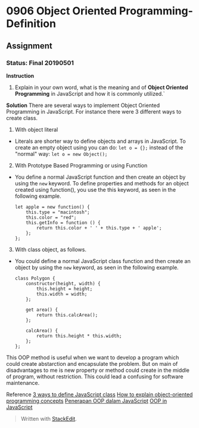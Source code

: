 # 0906 Object Oriented Programming- Definition
## Assignment
### Status: Final 20190501

**Instruction**
1. Explain in your own word, what is the meaning and of **Object Oriented Programming** in JavaScript and how it is commonly utilized.`

**Solution**
There are several ways to implement Object Oriented Programming in JavaScript. For instance there were 3 different ways to create class.
 
 1. With object literal

   - Literals are shorter way to define objects and arrays in JavaScript. To create an empty object using you can do:
`let o = {};`
instead of the "normal" way:
`let o = new Object();`

 2. With Prototype Based Programming or using Function

 - You define a normal JavaScript function and then create an object by using the `new` keyword. To define properties and methods for an object created using function(), you use the this keyword, as seen in the following example.
	```
	let apple = new function() {
		this.type = "macintosh";
		this.color = "red";
		this.getInfo = function () {
			return this.color + ' ' + this.type + ' apple';
		};
	};
	```

 3. With class object, as follows.

 - You could define a normal JavaScript class function and then create an object by using the `new` keyword, as seen in the following example.
	```
	class Polygon {
		constructor(height, width) {
			this.height = height;
			this.width = width;
		};

		get area() {
			return this.calcArea();
		};

		calcArea() {
			return this.height * this.width;
		};
	};
	```
 
This OOP method is useful when we want to develop a program which could create abstarction and encapsulate the problem.
But on main of disadvantages to me is new property or method could create in the middle of program, without restriction. This could lead a confusing for software maintenance.

Reference
[3 ways to define JavaScript class](https://www.phpied.com/3-ways-to-define-a-javascript-class/) 
[How to explain object-oriented programming concepts](https://medium.freecodecamp.org/object-oriented-programming-concepts-21bb035f7260)
[Penerapan OOP dalam JavaScript](https://medium.com/easyread/penerapan-oop-dalam-javascript-part-1-98ed3a427e77?source=---------27------------------)
[OOP in JavaScript](https://javascriptissexy.com/oop-in-javascript-what-you-need-to-know/)
 
> Written with [StackEdit](https://stackedit.io/).